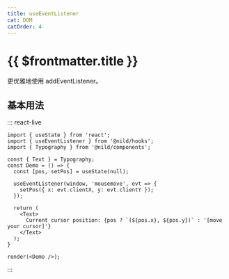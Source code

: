 ```yaml
---
title: useEventListener
cat: DOM
catOrder: 4
---
```


# {{ $frontmatter.title }}

更优雅地使用 addEventListener。

## 基本用法

::: react-live
```tsx
import { useState } from 'react';
import { useEventListener } from '@nild/hooks';
import { Typography } from '@nild/components';

const { Text } = Typography;
const Demo = () => {
  const [pos, setPos] = useState(null);

  useEventListener(window, 'mousemove', evt => {
    setPos({ x: evt.clientX, y: evt.clientY });
  });

  return (
    <Text>
      Current cursor position: {pos ? `(${pos.x}, ${pos.y})` : '[move your cursor]'}
    </Text>
  );
}

render(<Demo />);
```
:::
